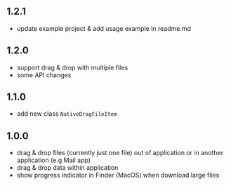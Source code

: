 ## 1.2.1

* update example project & add usage example in readme.md

## 1.2.0

* support drag & drop with multiple files
* some API changes

## 1.1.0

* add new class `NativeDragFileItem`

## 1.0.0

* drag & drop files (currently just one file) out of application or in another application (e.g Mail app)
* drag & drop data within application
* show progress indicator in Finder (MacOS) when download large files
